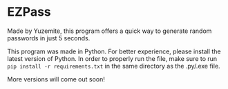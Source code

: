 # EZPass
Made by Yuzemite, this program offers a quick way to generate random passwords in just 5 seconds.

This program was made in Python. For better experience, please install the latest version of Python.
In order to properly run the file, make sure to run `pip install -r requirements.txt` in the same directory as the .py/.exe file.

More versions will come out soon!

